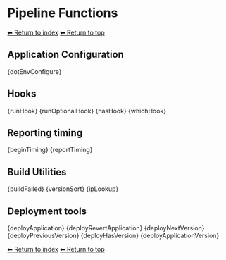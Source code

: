 # Pipeline Functions

[⬅ Return to index](index.md)
[⬅ Return to top](../index.md)

## Application Configuration

{dotEnvConfigure}

## Hooks

{runHook}
{runOptionalHook}
{hasHook}
{whichHook}

## Reporting timing

{beginTiming}
{reportTiming}

## Build Utilities

{buildFailed}
{versionSort}
{ipLookup}

## Deployment tools

{deployApplication}
{deployRevertApplication}
{deployNextVersion}
{deployPreviousVersion}
{deployHasVersion}
{deployApplicationVersion}

[⬅ Return to index](index.md)
[⬅ Return to top](../index.md)

